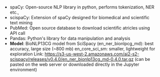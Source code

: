 - spaCy: Open-source NLP library in python, performs tokenization, NER etc.,
- scispaCy: Extension of spaCy designed for biomedical and scientific text mining
- PubMed: Open source database to download scientific atricles using API call
- Pandas: Python's library for data manipulation and analysis
- **Model**: 
BioNLP13CG model from SciSpacy (en_ner_bionlpcg_md): best accuracy, large size (~800 mb)
en_core_sci_sm: smaller, lightweight for exploration
Link: https://s3-us-west-2.amazonaws.com/ai2-s2-scispacy/releases/v0.4.0/en_ner_bionlp13cg_md-0.4.0.tar.gz
(can be pasted on the web server or downloaded directly in the Jupyter environment)
